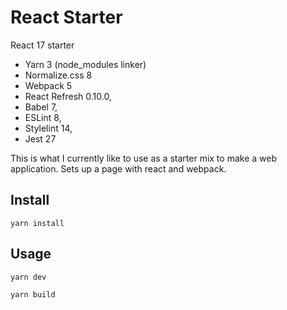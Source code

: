 # React Starter

React 17 starter

- Yarn 3 (node_modules linker)
- Normalize.css 8
- Webpack 5
- React Refresh 0.10.0,
- Babel 7,
- ESLint 8,
- Stylelint 14,
- Jest 27

This is what I currently like to use as a starter mix to make a web application. Sets up a page with react and webpack.

## Install

``` 
yarn install
```

## Usage

```
yarn dev
```

```
yarn build
```


